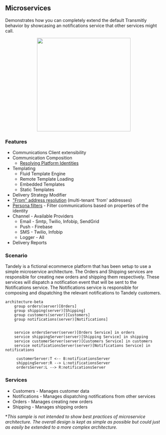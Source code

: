 

## Microservices
Demonstrates how you can completely extend the default Transmitly behavior by showcasing an notifications service that other services might call. 

<div align="center">
<img src="https://github.com/user-attachments/assets/0bc4c52f-eca8-4d28-865a-7051eef34341" width="300" height="300" align="center"/>
</div>

### Features
* Communications Client extensibility
* Communication Composition
  * [Resolving Platform Identities](https://github.com/transmitly/transmitly/blob/main/samples/Microservices/Tandely.Notifications.Service/CustomerRepository.cs)    
* Templating
    * Fluid Template Engine
    * Remote Template Loading
    * Embedded Templates
    * Static Templates
* Delivery Strategy Modifier 
* ["From" address resolution](https://github.com/transmitly/transmitly/blob/9a7942313df0fe532e7ad365301b251d964b9e12/samples/Microservices/Tandely.Notifications.Service/Program.cs#L92-L96) (multi-tenant 'from' addresses)
* [Persona filters](https://github.com/transmitly/transmitly/blob/9a7942313df0fe532e7ad365301b251d964b9e12/samples/Microservices/Tandely.Notifications.Service/Program.cs#L84C5-L84C81) - Filter communications based on properties of the identity
* Channel - Available Providers
  * Email - Smtp, Twilio, Infobip, SendGrid
  * Push - Firebase
  * SMS - Twilio, Infobip
  * Logger - All
* Delivery Reports
### Scenario

Tandely is a fictional ecommerce platform that has been setup to use a simple microservice architecture. 
The Orders and Shipping services are responsible for creating new orders and shipping them respectively. 
These services will dispatch a notification event that will be sent to the Notifications service. 
The Notifications service is responsible for composing and dispatching the relevant notifications to Tandely customers.

```mermaid
architecture-beta
    group orders(server)[Orders]
    group shipping(server)[Shipping]    
    group customers(server)[Customers]    
    group notifications(server)[Notifications]    

    
    service ordersServer(server)[Orders Service] in orders
    service shippingServer(server)[Shipping Service] in shipping
    service customerServer(server)[Customers Service] in customers
    service notificationsServer(server)[Notifications Service] in notifications
    
     customerServer:T <-- B:notificationsServer
     shippingServer:R --> L:notificationsServer
     ordersServer:L --> R:notificationsServer  

```

### Services
* Customers - Manages customer data
* Notifications - Manages dispatching notifications from other services
* Orders - Manages creating new orders
* Shipping - Manages shipping orders


**This sample is not intended to show best practices of microservice architecture. The overall design is kept as simple as possible but could just as easily be extended to a more complex architecture.*
